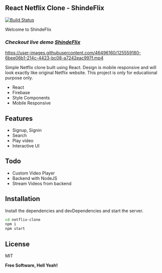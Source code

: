 ## React Netflix Clone - ShindeFlix

[![Build Status](https://travis-ci.org/joemccann/dillinger.svg?branch=master)](https://travis-ci.org/joemccann/dillinger)

Welcome to ShindeFlix


### _Checkout live demo [ShindeFlix](https://shindeflix.web.app)_


https://user-images.githubusercontent.com/46496160/125559180-6bee06b1-214c-4423-bc08-a7242eac997f.mp4




Simple Netflix clone built using React. Design is mobile responsive and will look exactly like original Netflix website. This project is only for educational purpose only.

-   React
-   Firebase
-   Style Components
-   Mobile Responsive

## Features

-   Signup, Signin
-   Search
-   Play video
-   Interactive UI

## Todo

-   Custom Video Player
-   Backend with NodeJS
-   Stream Videos from backend

## Installation

Install the dependencies and devDependencies and start the server.

```sh
cd netflix-clone
npm i
npm start
```

## License

MIT

**Free Software, Hell Yeah!**
